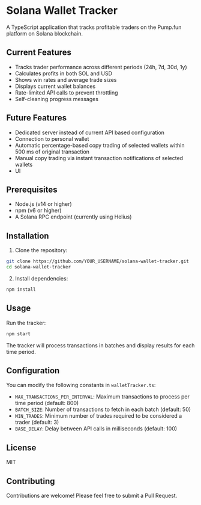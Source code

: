 # Solana Wallet Tracker

A TypeScript application that tracks profitable traders on the Pump.fun platform on Solana blockchain.

## Current Features

- Tracks trader performance across different periods (24h, 7d, 30d, 1y)
- Calculates profits in both SOL and USD
- Shows win rates and average trade sizes
- Displays current wallet balances
- Rate-limited API calls to prevent throttling
- Self-cleaning progress messages

## Future Features
- Dedicated server instead of current API based configuration
- Connection to personal wallet
- Automatic percentage-based copy trading of selected wallets within 500 ms of original transaction
- Manual copy trading via instant transaction notifications of selected wallets
- UI

## Prerequisites

- Node.js (v14 or higher)
- npm (v6 or higher)
- A Solana RPC endpoint (currently using Helius)

## Installation

1. Clone the repository:
```bash
git clone https://github.com/YOUR_USERNAME/solana-wallet-tracker.git
cd solana-wallet-tracker
```

2. Install dependencies:
```bash
npm install
```

## Usage

Run the tracker:
```bash
npm start
```

The tracker will process transactions in batches and display results for each time period.

## Configuration

You can modify the following constants in `walletTracker.ts`:
- `MAX_TRANSACTIONS_PER_INTERVAL`: Maximum transactions to process per time period (default: 800)
- `BATCH_SIZE`: Number of transactions to fetch in each batch (default: 50)
- `MIN_TRADES`: Minimum number of trades required to be considered a trader (default: 3)
- `BASE_DELAY`: Delay between API calls in milliseconds (default: 100)

## License

MIT

## Contributing

Contributions are welcome! Please feel free to submit a Pull Request. 
